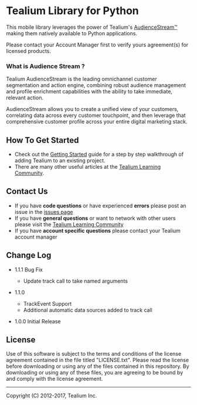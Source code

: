 # Tealium Library for Python

This mobile library leverages the power of Tealium's [AudienceStream™](http://tealium.com/products/audiencestream/) making them natively available to Python applications.

Please contact your Account Manager first to verify yours agreement(s) for licensed products.

### What is Audience Stream ?

Tealium AudienceStream is the leading omnichannel customer segmentation and action engine, combining robust audience management and profile enrichment capabilities with the ability to take immediate, relevant action.

AudienceStream allows you to create a unified view of your customers, correlating data across every customer touchpoint, and then leverage that comprehensive customer profile across your entire digital marketing stack.

## How To Get Started

* Check out the [Getting Started](https://community.tealiumiq.com/t5/Mobile-Libraries/Tealium-for-Python/ta-p/12496) guide for a step by step walkthrough of adding Tealium to an existing project.  
* There are many other useful articles at the [Tealium Learning Community](https://community.tealiumiq.com/).

## Contact Us

* If you have **code questions** or have experienced **errors** please post an issue in the [issues page](../../issues)
* If you have **general questions** or want to network with other users please visit the [Tealium Learning Community](https://community.tealiumiq.com)
* If you have **account specific questions** please contact your Tealium account manager

## Change Log

- 1.1.1  Bug Fix
   - Update track call to take named arguments

- 1.1.0
   - TrackEvent Support
   - Additional automatic data sources added to track call
- 1.0.0 Initial Release

## License

Use of this software is subject to the terms and conditions of the license agreement contained in the file titled "LICENSE.txt".  Please read the license before downloading or using any of the files contained in this repository. By downloading or using any of these files, you are agreeing to be bound by and comply with the license agreement.


---
Copyright (C) 2012-2017, Tealium Inc.

